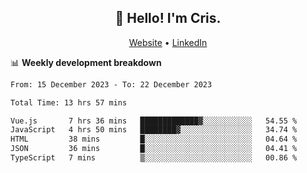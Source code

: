
<h2 align="center">👋 Hello! I'm Cris.</h2>
<p align="center">
  <a href="https://www.criscunas.dev">Website</a> •
  <a href="https://www.linkedin.com/in/cristophercunas/">LinkedIn</a> 
</p>


📊 **Weekly development breakdown**
<!--START_SECTION:waka-->

```txt
From: 15 December 2023 - To: 22 December 2023

Total Time: 13 hrs 57 mins

Vue.js       7 hrs 36 mins   █████████████▓░░░░░░░░░░░   54.55 %
JavaScript   4 hrs 50 mins   ████████▓░░░░░░░░░░░░░░░░   34.74 %
HTML         38 mins         █░░░░░░░░░░░░░░░░░░░░░░░░   04.64 %
JSON         36 mins         █░░░░░░░░░░░░░░░░░░░░░░░░   04.41 %
TypeScript   7 mins          ▒░░░░░░░░░░░░░░░░░░░░░░░░   00.86 %
```

<!--END_SECTION:waka-->
